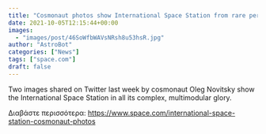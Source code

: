 ```yaml
---
title: "Cosmonaut photos show International Space Station from rare perspective"
date: 2021-10-05T12:15:44+00:00
images:
  - "images/post/46SoWfbWAVsNRsh8u53hsR.jpg"
author: "AstroBot"
categories: ["News"]
tags: ["space.com"]
draft: false
---
```


Two images shared on Twitter last week by cosmonaut Oleg Novitsky show the International Space Station in all its complex, multimodular glory. 

Διαβάστε περισσότερα: https://www.space.com/international-space-station-cosmonaut-photos

